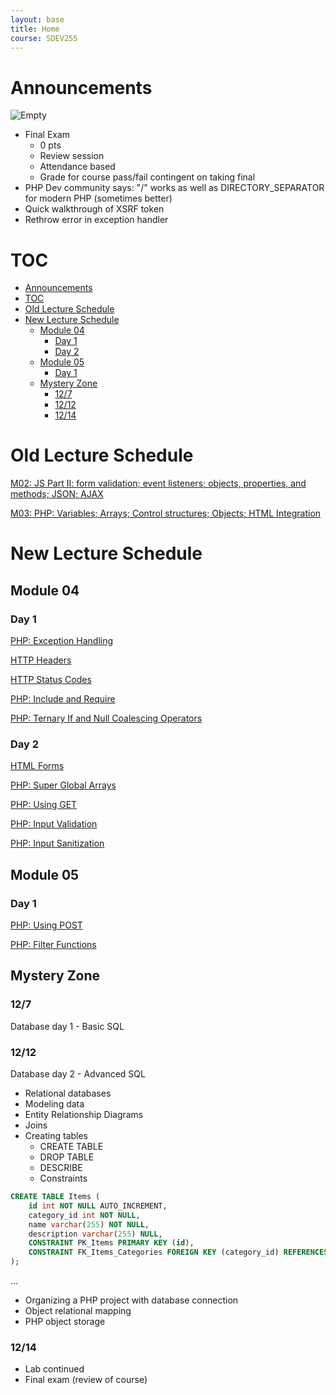 ```yaml
---
layout: base
title: Home
course: SDEV255
---
```


# Announcements

![Empty](https://encrypted-tbn0.gstatic.com/images?q=tbn:ANd9GcS1DRSnSPeoqsbaeBITkzKYK8rwadli-d-JcuREzOwcnx8-Zby_iVfQxargkOG1yv45TWg&usqp=CAU)

- Final Exam
  - 0 pts
  - Review session
  - Attendance based
  - Grade for course pass/fail contingent on taking final
- PHP Dev community says: "/" works as well as DIRECTORY_SEPARATOR for modern PHP (sometimes better)
- Quick walkthrough of XSRF token
- Rethrow error in exception handler

# TOC

- [Announcements](#announcements)
- [TOC](#toc)
- [Old Lecture Schedule](#old-lecture-schedule)
- [New Lecture Schedule](#new-lecture-schedule)
  - [Module 04](#module-04)
    - [Day 1](#day-1)
    - [Day 2](#day-2)
  - [Module 05](#module-05)
    - [Day 1](#day-1-1)
  - [Mystery Zone](#mystery-zone)
    - [12/7](#127)
    - [12/12](#1212)
    - [12/14](#1214)

# Old Lecture Schedule

[M02: JS Part II: form validation; event listeners; objects, properties, and methods; JSON; AJAX](m02.md)

[M03: PHP: Variables; Arrays; Control structures; Objects; HTML Integration](m03.md)

# New Lecture Schedule

## Module 04

### Day 1

[PHP: Exception Handling](php_exception_handling.md)

[HTTP Headers](php_http_headers.md)

[HTTP Status Codes](php_http_status_codes.md)

[PHP: Include and Require](php_include_require.md)

[PHP: Ternary If and Null Coalescing Operators](php_ternary_if_null_coalescing_operators.md)

### Day 2

[HTML Forms](../common/html_forms.md)

[PHP: Super Global Arrays](php_superglobal_arrays.md)

[PHP: Using GET](php_GET.md)

[PHP: Input Validation](php_input_validation.md)

[PHP: Input Sanitization](php_input_sanitization.md)

## Module 05

### Day 1

[PHP: Using POST](php_POST.md)

[PHP: Filter Functions](php_filter_functions.md)

## Mystery Zone

### 12/7

Database day 1 - Basic SQL

### 12/12

Database day 2 - Advanced SQL

- Relational databases
- Modeling data
- Entity Relationship Diagrams
- Joins
- Creating tables
  - CREATE TABLE
  - DROP TABLE
  - DESCRIBE
  - Constraints

```sql
CREATE TABLE Items (
    id int NOT NULL AUTO_INCREMENT,
    category_id int NOT NULL,
    name varchar(255) NOT NULL,
    description varchar(255) NULL,
    CONSTRAINT PK_Items PRIMARY KEY (id),
    CONSTRAINT FK_Items_Categories FOREIGN KEY (category_id) REFERENCES Categories(id)
);
```

...

- Organizing a PHP project with database connection
- Object relational mapping
- PHP object storage

### 12/14

- Lab continued
- Final exam (review of course)

